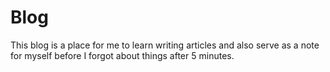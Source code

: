 # Blog

This blog is a place for me to learn writing articles and also serve as a note
for myself before I forgot about things after 5 minutes.
